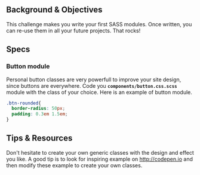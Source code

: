 ## Background & Objectives

This challenge makes you write your first SASS modules. Once written, you can re-use them in all your future projects. That rocks!

## Specs

### Button module

Personal button classes are very powerfull to improve your site design, since buttons are everywhere. Code you **`components/button.css.scss`** module with the class of your choice. Here is an example of button module.

```scss
.btn-rounded{
  border-radius: 50px;
  padding: 0.3em 1.5em;
}
```

## Tips & Resources

Don't hesitate to create your own generic classes with the design and effect you like. A good tip is to look for inspiring example on http://codepen.io and then modify these example to create your own classes.